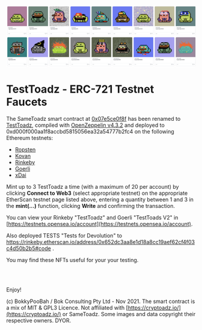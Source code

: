 <kbd><img src="images/TestToadz.png" /></kbd>

# TestToadz - ERC-721 Testnet Faucets

The SameToadz smart contract at [0x07e5ce0f8f](https://etherscan.io/address/0x07e5ce0f8fa46031a1dcc8cb2530f0a52019830d#code) has been renamed to [TestToadz](contracts/TestToadz.sol), compiled with [OpenZeppelin v4.3.2](https://github.com/OpenZeppelin/openzeppelin-contracts/releases/tag/v4.3.2) and deployed to 0xd000f000aa1f8accbd5815056ea32a54777b2fc4 on the following Ethereum testnets:

* [Ropsten](https://ropsten.etherscan.io/address/0xd000f000aa1f8accbd5815056ea32a54777b2fc4#writeContract)
* [Kovan](https://kovan.etherscan.io/address/0xd000f000aa1f8accbd5815056ea32a54777b2fc4#writeContract)
* [Rinkeby](https://rinkeby.etherscan.io/address/0xd000f000aa1f8accbd5815056ea32a54777b2fc4#writeContract)
* [Goerli](https://goerli.etherscan.io/address/0xd000f000aa1f8accbd5815056ea32a54777b2fc4#writeContract)
* [xDai](https://blockscout.com/xdai/mainnet/address/0xD000F000Aa1F8accbd5815056Ea32A54777b2Fc4/contracts)

Mint up to 3 TestToadz a time (with a maximum of 20 per account) by clicking **Connect to Web3** (select appropriate testnet) on the appropriate EtherScan testnet page listed above, entering a quantity between 1 and 3 in the **mint(...)** function, clicking **Write** and confirming the transaction.

You can view your Rinkeby "TestToadz" and Goerli "TestToads V2" in [https://testnets.opensea.io/account](https://testnets.opensea.io/account).

Also deployed TESTS "Tests for Devolution" to https://rinkeby.etherscan.io/address/0x652dc3aa8e1d18a8cc19aef62cf4f03c4d50b2b5#code .

You may find these NFTs useful for your your testing.

<br />

<br />

Enjoy!

(c) BokkyPooBah / Bok Consulting Pty Ltd - Nov 2021. The smart contract is a mix of MIT & GPL3 Licence. Not affiliated with [https://cryptoadz.io/](https://cryptoadz.io/) or SameToadz. Some images and data copyright their respective owners. DYOR.
